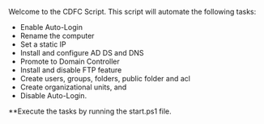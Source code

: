 Welcome to the CDFC Script. This script will automate the following tasks:

- Enable Auto-Login
- Rename the computer
- Set a static IP
- Install and configure AD DS and DNS
- Promote to Domain Controller
- Install and disable FTP feature
- Create users, groups, folders, public folder and acl
- Create organizational units, and
- Disable Auto-Login.

**Execute the tasks by running the start.ps1 file.
